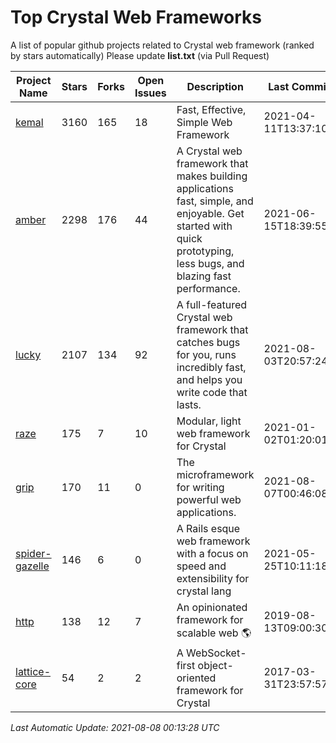 # Top Crystal Web Frameworks

A list of popular github projects related to Crystal web framework (ranked by stars automatically)
Please update **list.txt** (via Pull Request)

| Project Name | Stars | Forks | Open Issues | Description | Last Commit |
| ------------ | ----- | ----- | ----------- | ----------- | ----------- |
| [kemal](https://github.com/kemalcr/kemal) |3160|165|18|Fast, Effective, Simple Web Framework|2021-04-11T13:37:10Z|
| [amber](https://github.com/amberframework/amber) |2298|176|44|A Crystal web framework that makes building applications fast, simple, and enjoyable. Get started with quick prototyping, less bugs, and blazing fast performance.|2021-06-15T18:39:55Z|
| [lucky](https://github.com/luckyframework/lucky) |2107|134|92|A full-featured Crystal web framework that catches bugs for you, runs incredibly fast, and helps you write code that lasts.|2021-08-03T20:57:24Z|
| [raze](https://github.com/samueleaton/raze) |175|7|10|Modular, light web framework for Crystal|2021-01-02T01:20:01Z|
| [grip](https://github.com/grip-framework/grip) |170|11|0|The microframework for writing powerful web applications.|2021-08-07T00:46:08Z|
| [spider-gazelle](https://github.com/spider-gazelle/spider-gazelle) |146|6|0|A Rails esque web framework with a focus on speed and extensibility for crystal lang|2021-05-25T10:11:18Z|
| [http](https://github.com/onyxframework/http) |138|12|7|An opinionated framework for scalable web 🌎|2019-08-13T09:00:30Z|
| [lattice-core](https://github.com/jasonl99/lattice-core) |54|2|2|A WebSocket-first object-oriented framework for Crystal|2017-03-31T23:57:57Z|

*Last Automatic Update: 2021-08-08 00:13:28 UTC*